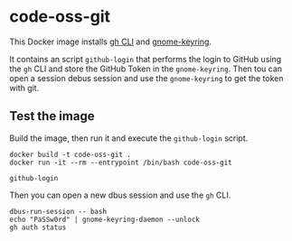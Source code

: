 # code-oss-git

This Docker image installs [gh CLI](https://cli.github.com/) and [gnome-keyring](https://wiki.gnome.org/Projects/GnomeKeyring).

It contains an script `github-login` that performs the login to GitHub using the `gh` CLI and store the GitHub Token in the `gnome-keyring`.
Then tou can open a session debus session and use the `gnome-keyring` to get the token with git.

## Test the image

Build the image, then run it and execute the `github-login` script.

```shell
docker build -t code-oss-git .
docker run -it --rm --entrypoint /bin/bash code-oss-git 
```

```shell
github-login
```

Then you can open a new dbus session and use the `gh` CLI.

```shell
dbus-run-session -- bash
echo "PaSSw0rd" | gnome-keyring-daemon --unlock
gh auth status
```
